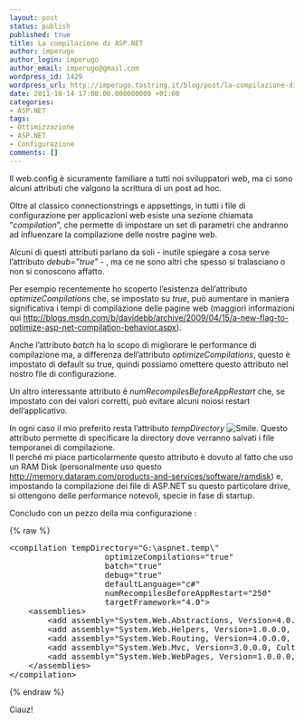 ```yaml
---
layout: post
status: publish
published: true
title: La compilazione di ASP.NET
author: imperugo
author_login: imperugo
author_email: imperugo@gmail.com
wordpress_id: 1429
wordpress_url: http://imperugo.tostring.it/blog/post/la-compilazione-di-asp.net/
date: 2011-10-14 17:00:00.000000000 +01:00
categories:
- ASP.NET
tags:
- Ottimizzazione
- ASP.NET
- Configurazione
comments: []
---
```

<p>Il web.config è sicuramente familiare a tutti noi sviluppatori web, ma ci sono alcuni attributi che valgono la scrittura di un post ad hoc.</p>  <p>Oltre al classico connectionstrings e appsettings, in tutti i file di configurazione per applicazioni web esiste una sezione chiamata “<em>compilation</em>”, che permette di impostare un set di parametri che andranno ad influenzare la compilazione delle nostre pagine web.</p>  <p>Alcuni di questi attributi parlano da soli - inutile spiegare a cosa serve l’attributo <em>debub=”true”</em> - , ma ce ne sono altri che spesso si tralasciano o non si conoscono affatto.</p>  <p>Per esempio recentemente ho scoperto l’esistenza dell’attributo <em>optimizeCompilations</em> che, se impostato su <em>true</em>, può aumentare in maniera significativa i tempi di compilazione delle pagine web (maggiori informazioni qui <a href="http://blogs.msdn.com/b/davidebb/archive/2009/04/15/a-new-flag-to-optimize-asp-net-compilation-behavior.aspx">http://blogs.msdn.com/b/davidebb/archive/2009/04/15/a-new-flag-to-optimize-asp-net-compilation-behavior.aspx</a>).</p>  <p>Anche l’attributo <em>batch</em> ha lo scopo di migliorare le performance di compilazione ma, a differenza dell’attributo <em>optimizeCompilations</em>, questo è impostato di default su true, quindi possiamo omettere questo attributo nel nostro file di configurazione.</p>  <p>Un altro interessante attributo è <em>numRecompilesBeforeAppRestart</em> che, se impostato con dei valori corretti, può evitare alcuni noiosi restart dell’applicativo.</p>  <p>In ogni caso il mio preferito resta l’attributo <em>tempDirectory</em> <img style="border-bottom-style: none; border-left-style: none; border-top-style: none; border-right-style: none" class="wlEmoticon wlEmoticon-smile" alt="Smile" src="http://tostring.it/UserFiles/imperugo/wlEmoticon-smile_2_11.png" />. Questo attributo permette di specificare la directory dove verranno salvati i file temporanei di compilazione.     <br />Il perché mi piace particolarmente questo attributo è dovuto al fatto che uso un RAM Disk (personalmente uso questo <a href="http://memory.dataram.com/products-and-services/software/ramdisk">http://memory.dataram.com/products-and-services/software/ramdisk</a>) e, impostando la compilazione dei file di ASP.NET su questo particolare drive, si ottengono delle performance notevoli, specie in fase di startup.</p>  <p>Concludo con un pezzo della mia configurazione :</p>  {% raw %}<pre class="brush: xml;">&lt;compilation tempDirectory=&quot;G:\aspnet.temp\&quot; 
                    optimizeCompilations=&quot;true&quot; 
                    batch=&quot;true&quot; 
                    debug=&quot;true&quot; 
                    defaultLanguage=&quot;c#&quot; 
                    numRecompilesBeforeAppRestart=&quot;250&quot; 
                    targetFramework=&quot;4.0&quot;&gt;
    &lt;assemblies&gt;
        &lt;add assembly=&quot;System.Web.Abstractions, Version=4.0.0.0, Culture=neutral, PublicKeyToken=31BF3856AD364E35&quot; /&gt;
        &lt;add assembly=&quot;System.Web.Helpers, Version=1.0.0.0, Culture=neutral, PublicKeyToken=31BF3856AD364E35&quot; /&gt;
        &lt;add assembly=&quot;System.Web.Routing, Version=4.0.0.0, Culture=neutral, PublicKeyToken=31BF3856AD364E35&quot; /&gt;
        &lt;add assembly=&quot;System.Web.Mvc, Version=3.0.0.0, Culture=neutral, PublicKeyToken=31BF3856AD364E35&quot; /&gt;
        &lt;add assembly=&quot;System.Web.WebPages, Version=1.0.0.0, Culture=neutral, PublicKeyToken=31BF3856AD364E35&quot; /&gt;
    &lt;/assemblies&gt;
&lt;/compilation&gt;</pre>{% endraw %}

<p>Ciauz!</p>
